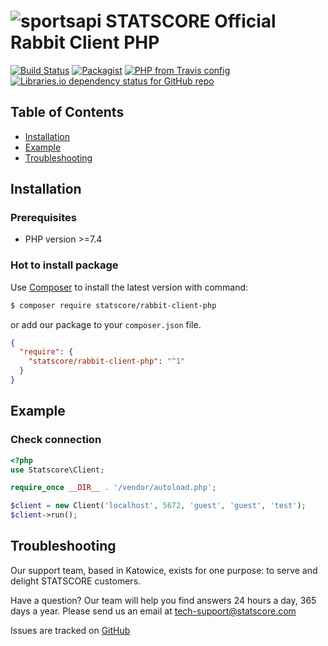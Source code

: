 # ![sportsapi](https://statscore-s3-cdn.statscore.com/v2/products/sportsAPI/spa-logo.png) STATSCORE Official Rabbit Client PHP

[![Build Status](https://travis-ci.org/statscore/rabbit-client-php.svg?branch=master)](https://travis-ci.org/statscore/rabbit-client-php)
[![Packagist](https://img.shields.io/packagist/v/statscore/rabbit-client-php.svg)](https://packagist.org/packages/statscore/rabbit-client-php)
[![PHP from Travis config](https://img.shields.io/travis/php-v/statscore/rabbit-client-php/master.svg)](https://travis-ci.org/statscore/rabbit-client-php)
[![Libraries.io dependency status for GitHub repo](https://img.shields.io/librariesio/github/statscore/rabbit-client-php)](https://libraries.io/github/statscore/rabbit-client-php)


## Table of Contents

* [Installation](#installation)
* [Example](#example)
* [Troubleshooting](#troubleshooting)

<a name="installation"></a>
## Installation

### Prerequisites

- PHP version >=7.4

### Hot to install package

Use [Composer](http://getcomposer.org) to install the latest version with command:

```bash
$ composer require statscore/rabbit-client-php
```

or add our package to your `composer.json` file.

```json
{
  "require": {
    "statscore/rabbit-client-php": "^1"
  }
}
```
## Example

### Check connection
```php
<?php
use Statscore\Client;

require_once __DIR__ . '/vendor/autoload.php';

$client = new Client('localhost', 5672, 'guest', 'guest', 'test');
$client->run();
```


## Troubleshooting

Our support team, based in Katowice, exists for one purpose: to serve and delight STATSCORE customers. 

Have a question? Our team will help you find answers 24 hours a day, 365 days a year. Please send us an email at [tech-support@statscore.com](mailto:tech-support@statscore.com)

Issues are tracked on [GitHub](https://github.com/statscore/rabbit-client-php/issues)